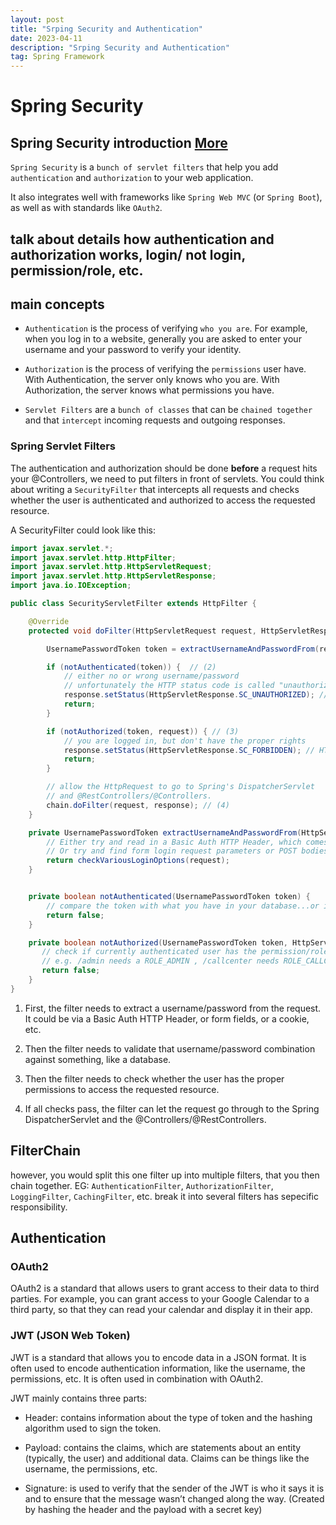 ```yaml
---
layout: post
title: "Srping Security and Authentication"
date: 2023-04-11
description: "Srping Security and Authentication"
tag: Spring Framework
---
```


# Spring Security

## Spring Security introduction [More](https://www.marcobehler.com/guides/spring-security)

`Spring Security` is a `bunch of servlet filters` that help you add `authentication` and `authorization` to your web application.

It also integrates well with frameworks like `Spring Web MVC` (or `Spring Boot`), as well as with standards like `OAuth2`.

## talk about details how authentication and authorization works, login/ not login, permission/role, etc.

## main concepts

- `Authentication` is the process of verifying `who you are`. For example, when you log in to a website, generally you are asked to enter your username and your password to verify your identity.

- `Authorization` is the process of verifying the `permissions` user have. With Authentication, the server only knows who you are. With Authorization, the server knows what permissions you have.

- `Servlet Filters` are a `bunch of classes` that can be `chained together` and that `intercept` incoming requests and outgoing responses.

### Spring Servlet Filters

The authentication and authorization should be done **before** a request hits your @Controllers, we need to put filters in front of servlets. You could think about writing a `SecurityFilter` that intercepts all requests and checks whether the user is authenticated and authorized to access the requested resource.

A SecurityFilter could look like this:

```java
import javax.servlet.*;
import javax.servlet.http.HttpFilter;
import javax.servlet.http.HttpServletRequest;
import javax.servlet.http.HttpServletResponse;
import java.io.IOException;

public class SecurityServletFilter extends HttpFilter {

    @Override
    protected void doFilter(HttpServletRequest request, HttpServletResponse response, FilterChain chain) throws IOException, ServletException {

        UsernamePasswordToken token = extractUsernameAndPasswordFrom(request);  // (1)

        if (notAuthenticated(token)) {  // (2)
            // either no or wrong username/password
            // unfortunately the HTTP status code is called "unauthorized", instead of "unauthenticated"
            response.setStatus(HttpServletResponse.SC_UNAUTHORIZED); // HTTP 401.
            return;
        }

        if (notAuthorized(token, request)) { // (3)
            // you are logged in, but don't have the proper rights
            response.setStatus(HttpServletResponse.SC_FORBIDDEN); // HTTP 403
            return;
        }

        // allow the HttpRequest to go to Spring's DispatcherServlet
        // and @RestControllers/@Controllers.
        chain.doFilter(request, response); // (4)
    }

    private UsernamePasswordToken extractUsernameAndPasswordFrom(HttpServletRequest request) {
        // Either try and read in a Basic Auth HTTP Header, which comes in the form of user:password
        // Or try and find form login request parameters or POST bodies, i.e. "username=me" & "password="myPass"
        return checkVariousLoginOptions(request);
    }


    private boolean notAuthenticated(UsernamePasswordToken token) {
        // compare the token with what you have in your database...or in-memory...or in LDAP...
        return false;
    }

    private boolean notAuthorized(UsernamePasswordToken token, HttpServletRequest request) {
       // check if currently authenticated user has the permission/role to access this request's /URI
       // e.g. /admin needs a ROLE_ADMIN , /callcenter needs ROLE_CALLCENTER, etc.
       return false;
    }
}
```

1. First, the filter needs to extract a username/password from the request. It could be via a Basic Auth HTTP Header, or form fields, or a cookie, etc.

2. Then the filter needs to validate that username/password combination against something, like a database.

3. Then the filter needs to check whether the user has the proper permissions to access the requested resource.

4. If all checks pass, the filter can let the request go through to the Spring DispatcherServlet and the @Controllers/@RestControllers.

## FilterChain

however, you would split this one filter up into multiple filters, that you then chain together. EG: `AuthenticationFilter`, `AuthorizationFilter`, `LoggingFilter`, `CachingFilter`, etc. break it into several filters has sepecific responsibility.

## Authentication

### OAuth2

OAuth2 is a standard that allows users to grant access to their data to third parties. For example, you can grant access to your Google Calendar to a third party, so that they can read your calendar and display it in their app.

### JWT (JSON Web Token)

JWT is a standard that allows you to encode data in a JSON format. It is often used to encode authentication information, like the username, the permissions, etc. It is often used in combination with OAuth2.

JWT mainly contains three parts:

- Header: contains information about the type of token and the hashing algorithm used to sign the token.

- Payload: contains the claims, which are statements about an entity (typically, the user) and additional data. Claims can be things like the username, the permissions, etc.

- Signature: is used to verify that the sender of the JWT is who it says it is and to ensure that the message wasn’t changed along the way. (Created by hashing the header and the payload with a secret key)
